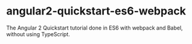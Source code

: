 # angular2-quickstart-es6-webpack
The Angular 2 Quickstart tutorial done in ES6 with webpack and Babel, without using TypeScript.
